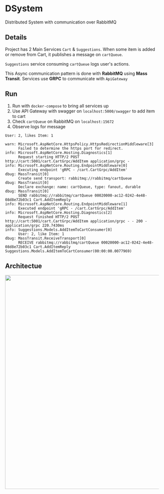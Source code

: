 # DSystem

Distributed System with communication over RabbitMQ

## Details

Project has 2 Main Services `Cart` & `Suggestions`. When some item is added or remove from Cart, it publishes a message on `cartQueue`.

`Suggestions` service consuming `cartQueue` logs user's actions.

This Async communication pattern is done with **RabbitMQ** using **Mass Transit**. Services use **GRPC** to communicate with `ApiGateway`


## Run

1. Run with `docker-compose` to bring all services up
2. Use API Gateway with swagger on `localhost:5000/swagger` to add item to cart
3. Check `cartQueue` on RabbitMQ on `localhost:15672`
4. Observe logs for message

```
User: 2, likes Item: 1
```

```
warn: Microsoft.AspNetCore.HttpsPolicy.HttpsRedirectionMiddleware[3]
      Failed to determine the https port for redirect.
info: Microsoft.AspNetCore.Hosting.Diagnostics[1]
      Request starting HTTP/2 POST http://cart:5001/cart.CartGrpc/AddItem application/grpc -
info: Microsoft.AspNetCore.Routing.EndpointMiddleware[0]
      Executing endpoint 'gRPC - /cart.CartGrpc/AddItem'
dbug: MassTransit[0]
      Create send transport: rabbitmq://rabbitmq/cartQueue
dbug: MassTransit[0]
      Declare exchange: name: cartQueue, type: fanout, durable
dbug: MassTransit[0]
      SEND rabbitmq://rabbitmq/cartQueue 00020000-ac12-0242-4e48-08d8e72b03c1 Cart.AddItemReply
info: Microsoft.AspNetCore.Routing.EndpointMiddleware[1]
      Executed endpoint 'gRPC - /cart.CartGrpc/AddItem'
info: Microsoft.AspNetCore.Hosting.Diagnostics[2]
      Request finished HTTP/2 POST http://cart:5001/cart.CartGrpc/AddItem application/grpc - - 200 - application/grpc 220.7430ms
info: Suggestions.Models.AddItemToCartConsumer[0]
      User: 2, like Item: 1
dbug: MassTransit.ReceiveTransport[0]
      RECEIVE rabbitmq://rabbitmq/cartQueue 00020000-ac12-0242-4e48-08d8e72b03c1 Cart.AddItemReply Suggestions.Models.AddItemToCartConsumer(00:00:00.0077969)
```

## Architectue

<img src="https://user-images.githubusercontent.com/6108922/111084495-ed2d3300-8512-11eb-8863-ff101481e241.png" width="700px" />
